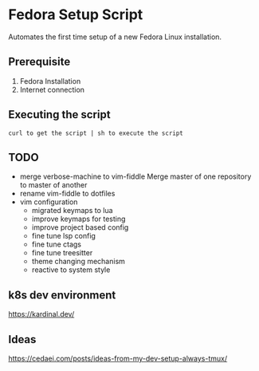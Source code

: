 # Fedora Setup Script

Automates the first time setup of a new Fedora Linux installation.

## Prerequisite 
1. Fedora Installation
2. Internet connection

## Executing the script
```
curl to get the script | sh to execute the script
```

## TODO
* merge verbose-machine to vim-fiddle
  Merge master of one repository to master of another 
* rename vim-fiddle to dotfiles
* vim configuration    
    * migrated keymaps to lua    
    * improve keymaps for testing    
    * improve project based config  
    * fine tune lsp config  
    * fine tune ctags  
    * fine tune treesitter  
    * theme changing mechanism  
    * reactive to system style  

## k8s dev environment
https://kardinal.dev/

## Ideas
https://cedaei.com/posts/ideas-from-my-dev-setup-always-tmux/

